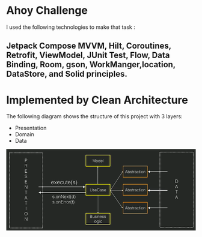 # Ahoy Challenge
I used the following technologies to make that task :
## Jetpack Compose MVVM, Hilt, Coroutines, Retrofit, ViewModel, JUnit Test,  Flow, Data Binding, Room, gson, WorkManger,location, DataStore, and Solid principles.
# Implemented by Clean Architecture
The following diagram shows the structure of this project with 3 layers:
- Presentation
- Domain
- Data

![image](https://github.com/mohamedabdelziz82/AhoyChallenge/blob/master/diagram.png?raw=true)
